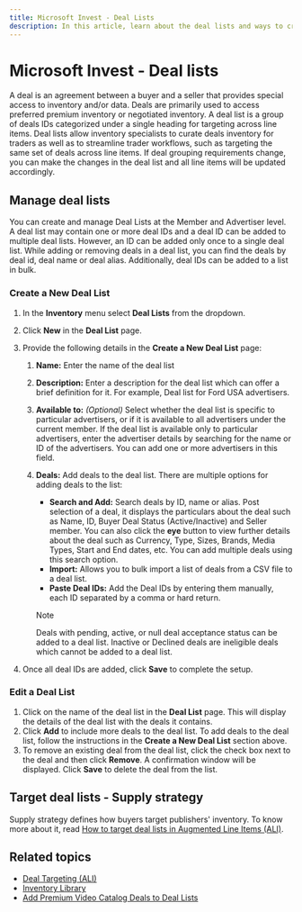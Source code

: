 ```yaml
---
title: Microsoft Invest - Deal Lists
description: In this article, learn about the deal lists and ways to create, edit, and target a deal list.
---
```


# Microsoft Invest - Deal lists

A deal is an agreement between a buyer and a seller that provides special access to inventory and/or data. Deals are primarily used to
access preferred premium inventory or negotiated inventory. A deal list is a group of deals IDs categorized under a single heading for targeting across line items. Deal lists allow inventory specialists to curate deals inventory for traders as well as to streamline trader workflows, such as targeting the same set of deals across line items. If deal grouping requirements change, you can make the changes in the deal list and all line items will be updated accordingly.

## Manage deal lists

You can create and manage Deal Lists at the Member and Advertiser level. A deal list may contain one or more deal IDs and a deal ID can be added to multiple deal lists. However, an ID can be added only once to a single deal list. While adding or removing deals in a deal list, you can find the deals by deal id, deal name or deal alias. Additionally, deal IDs can be added to a list in bulk.

### Create a New Deal List

1. In the **Inventory** menu select **Deal Lists** from the dropdown.
1. Click **New** in the **Deal List** page.
1. Provide the following details in the **Create a New Deal List** page:
    1. **Name:** Enter the name of the deal list
    1. **Description:** Enter a description for the deal list which can offer a brief definition for it. For example, Deal list for Ford USA advertisers.
    1. **Available to:** *(Optional)* Select whether the deal list is specific to particular advertisers, or if it is available to all advertisers under the current member. If the deal list is available only to particular advertisers, enter the advertiser details by searching for the name or ID of the advertisers. You can add one or more advertisers in this field.
    1. **Deals:** Add deals to the deal list. There are multiple options for adding deals to the list:
        - **Search and Add:** Search deals by ID, name or alias. Post selection of a deal, it displays the particulars about the
          deal such as Name, ID, Buyer Deal Status (Active/Inactive) and Seller member. You can also click the **eye** button to view further details about the deal such as Currency, Type, Sizes, Brands, Media Types, Start and End dates, etc. You can add multiple deals using this search option.
        - **Import:** Allows you to bulk import a list of deals from a CSV file to a deal list.
        - **Paste Deal IDs:** Add the Deal IDs by entering them manually, each ID separated by a comma or hard return.

        > [!NOTE]
        > Deals with pending, active, or null deal acceptance status can be added to a deal list. Inactive or Declined deals are ineligible deals which cannot be added to a deal list.

1. Once all deal IDs are added, click **Save** to complete the setup.

### Edit a Deal List

1. Click on the name of the deal list in the **Deal List** page. This will display the details of the deal list with the deals it contains.
1. Click **Add** to include more deals to the deal list. To add deals to the deal list, follow the instructions in the **Create a New Deal List** section above.
1. To remove an existing deal from the deal list, click the check box next to the deal and then click **Remove**. A confirmation window will be displayed. Click **Save** to delete the deal from the list.

## Target deal lists - Supply strategy

Supply strategy defines how buyers target publishers' inventory. To know more about it, read [How to target deal lists in Augmented Line Items (ALI)](deal-targeting-ali.md).

## Related topics

- [Deal Targeting (ALI)](deal-targeting-ali.md)
- [Inventory Library](inventory-library.md)
- [Add Premium Video Catalog Deals to Deal Lists](add-premium-video-catalog-deals-to-deal-lists.md)
